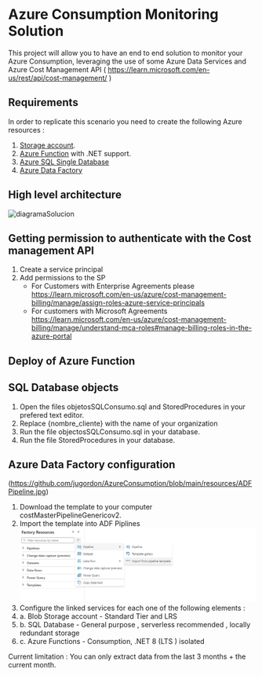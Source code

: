 # Azure Consumption Monitoring Solution

This project will allow you to have an end to end solution to monitor your Azure Consumption, leveraging the use of some Azure Data Services and Azure Cost Management API ( https://learn.microsoft.com/en-us/rest/api/cost-management/ )

## Requirements

In order to replicate this scenario you need to create the following Azure resources :
1. [Storage account](https://learn.microsoft.com/en-us/azure/storage/common/storage-account-create?tabs=azure-portal#create-a-storage-account-1).
2. [Azure Function](https://learn.microsoft.com/en-us/azure/azure-functions/functions-create-function-app-portal) with .NET support.
3. [Azure SQL Single Database](https://learn.microsoft.com/en-us/azure/azure-sql/database/single-database-create-quickstart?view=azuresql&tabs=azure-portal)
4. [Azure Data Factory](https://learn.microsoft.com/en-us/azure/data-factory/quickstart-create-data-factory)

## High level architecture 

![diagramaSolucion](https://user-images.githubusercontent.com/43896401/194111466-baf1b709-27f6-4ad2-bd3c-ffff7d3b9a31.jpg)

## Getting permission to authenticate with the Cost management API

1. Create a service principal
2. Add permissions to the SP
   - For Customers with Enterprise Agreements please https://learn.microsoft.com/en-us/azure/cost-management-billing/manage/assign-roles-azure-service-principals
   - For customers with Microsoft Agreements https://learn.microsoft.com/en-us/azure/cost-management-billing/manage/understand-mca-roles#manage-billing-roles-in-the-azure-portal

## Deploy of Azure Function

## SQL Database objects

1. Open the files objetosSQLConsumo.sql and StoredProcedures in your prefered text editor.
2. Replace {nombre_cliente} with the name of your organization
3. Run the file objectosSQLConsumo.sql in  your database.
4. Run the file StoredProcedures in  your database.

## Azure Data Factory configuration

(https://github.com/jugordon/AzureConsumption/blob/main/resources/ADFPipeline.jpg)



1. Download the template to your computer costMasterPipelineGenericov2.
2. Import the template into ADF Piplines ![Import pipeline](https://github.com/jugordon/AzureConsumption/blob/main/resources/importTemplate.jpg)
3. Configure the linked services for each one of the following elements :
4. a. Blob Storage account - Standard Tier and LRS
5. b. SQL Database - General purpose , serverless recommended , locally redundant storage
6. c. Azure Functions - Consumption, .NET 8 (LTS ) isolated



Current limitation : You can only extract data from the last 3 months + the current month.
